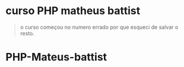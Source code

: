 # curso PHP matheus battist
> o curso começou no numero errado por que esqueci de salvar o resto.

# PHP-Mateus-battist
